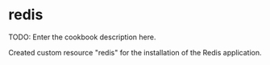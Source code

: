 # redis

TODO: Enter the cookbook description here.

Created custom resource "redis" for the installation of the Redis application.
